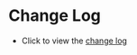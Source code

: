 # Change Log

- Click to view the [change log](https://github.com/goodix-ble/GR5526.SDK/wiki/Change-Notes-for-GR5526)

